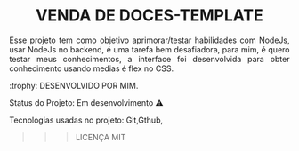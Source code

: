 <h1 align="center">VENDA DE DOCES-TEMPLATE</h1>
<p align="justify">Esse projeto tem como objetivo aprimorar/testar habilidades com NodeJs, usar NodeJs no backend, é uma tarefa bem desafiadora, para mim, é quero testar meus conhecimentos, a interface foi desenvolvida para obter conhecimento usando medias é flex no CSS.</p>
:trophy: DESENVOLVIDO POR MIM.

Status do Projeto: Em desenvolvimento :warning:

Tecnologias usadas no projeto: Git,Gthub,

>>> LICENÇA MIT